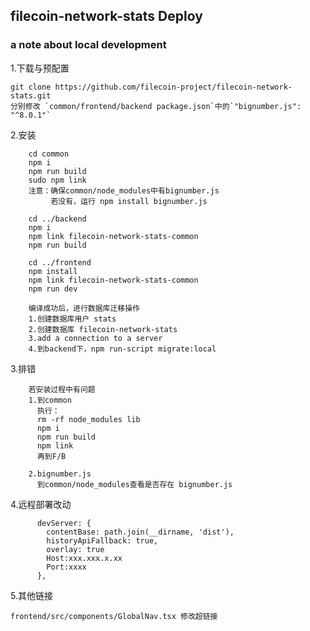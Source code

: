 ## filecoin-network-stats Deploy
### a note about local development

1.下载与预配置

    git clone https://github.com/filecoin-project/filecoin-network-stats.git
    分别修改 `common/frontend/backend package.json`中的`"bignumber.js": "^8.0.1"`    

2.安装

        cd common
        npm i 
        npm run build
        sudo npm link
        注意：确保common/node_modules中有bignumber.js
             若没有，运行 npm install bignumber.js
        
        cd ../backend
        npm i
        npm link filecoin-network-stats-common
        npm run build
        
        cd ../frontend
        npm install
        npm link filecoin-network-stats-common
        npm run dev
        
        编译成功后，进行数据库迁移操作
        1.创建数据库用户 stats
        2.创建数据库 filecoin-network-stats
        3.add a connection to a server
        4.到backend下，npm run-script migrate:local


3.排错

        若安装过程中有问题
        1.到common
          执行：
          rm -rf node_modules lib
          npm i
          npm run build
          npm link
          再到F/B
        
        2.bignumber.js
          到common/node_modules查看是否存在 bignumber.js
            
4.远程部署改动
        
          devServer: {
            contentBase: path.join(__dirname, 'dist'),
            historyApiFallback: true,
            overlay: true
            Host:xxx.xxx.x.xx
            Port:xxxx
          },

5.其他链接

    frontend/src/components/GlobalNav.tsx 修改超链接
